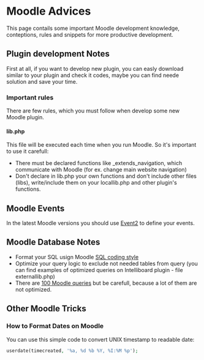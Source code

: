 # Moodle Advices
This page contails some important Moodle development knowledge, conteptions, rules and snippets for more productive development.

## Plugin development Notes
First at all, if you want to develop new plugin, you can easly download similar to your plugin and check it codes, maybe you can find neede solution and save your time.
### Important rules
There are few rules, which you must follow when develop some new Moodle plugin.
#### lib.php
This file will be executed each time when you run Moodle. So it's important to use it carefull:
- There must be declared functions like _extends_navigation, which communicate with Moodle (for ex. change main website navigation)
- Don't declare in lib.php your own functions and don't include other files (libs), write/include them on your locallib.php and other plugin's functions. 

## Moodle Events
In the latest Moodle versions you should use [Event2](https://docs.moodle.org/dev/Event_2) to define your events.

## Moodle Database Notes
- Format your SQL usign Moodle [SQL coding style](https://docs.moodle.org/dev/SQL_coding_style)
- Optimize your query logic to exclude not needed tables from query (you can find examples of optimized queries on Intelliboard plugin - file externallib.php)
- There are [100 Moodle queries](https://docs.moodle.org/29/en/ad-hoc_contributed_reports#User_Course_Completion) but be carefull, because a lot of them are not optimized. 

## Other Moodle Tricks

### How to Format Dates on Moodle
You can use this simple code to convert UNIX timestamp to readable date:
```php
userdate(timecreated, '%a, %d %b %Y, %I:%M %p');
```
